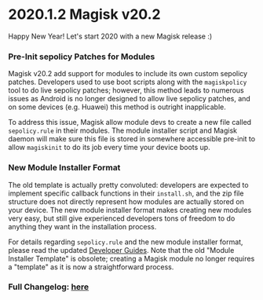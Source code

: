 # 2020.1.2 Magisk v20.2

Happy New Year! Let's start 2020 with a new Magisk release :)

### Pre-Init sepolicy Patches for Modules
Magisk v20.2 add support for modules to include its own custom sepolicy patches. Developers used to use boot scripts along with the `magiskpolicy` tool to do live sepolicy patches; however, this method leads to numerous issues as Android is no longer designed to allow live sepolicy patches, and on some devices (e.g. Huawei) this method is outright inapplicable.

To address this issue, Magisk allow module devs to create a new file called `sepolicy.rule` in their modules. The module installer script and Magisk daemon will make sure this file is stored in somewhere accessible pre-init to allow `magiskinit` to do its job every time your device boots up.

### New Module Installer Format
The old template is actually pretty convoluted: developers are expected to implement specific callback functions in their `install.sh`, and the zip file structure does not directly represent how modules are actually stored on your device. The new module installer format makes creating new modules very easy, but still give experienced developers tons of freedom to do anything they want in the installation process.

For details regarding `sepolicy.rule` and the new module installer format, please read the updated [Developer Guides](https://topjohnwu.github.io/Magisk/guides.html). Note that the old "Module Installer Template" is obsolete; creating a Magisk module no longer requires a "template" as it is now a straightforward process.

### Full Changelog: [here](/changes.md)

